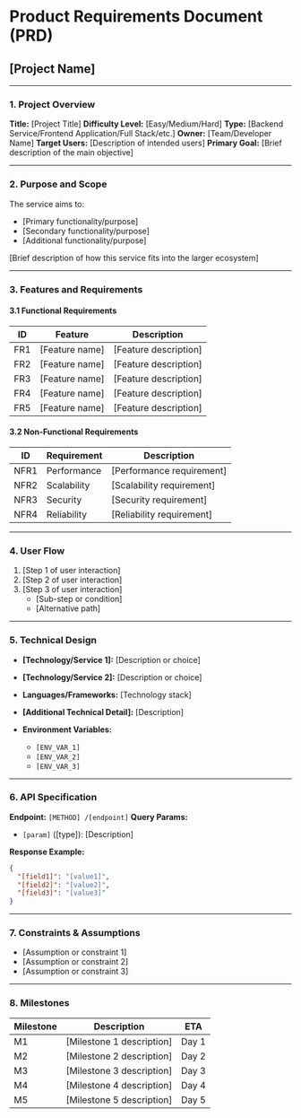 # **Product Requirements Document (PRD)**

## **[Project Name]**

---

### **1. Project Overview**

**Title:** [Project Title]
**Difficulty Level:** [Easy/Medium/Hard]
**Type:** [Backend Service/Frontend Application/Full Stack/etc.]
**Owner:** [Team/Developer Name]
**Target Users:** [Description of intended users]
**Primary Goal:** [Brief description of the main objective]

---

### **2. Purpose and Scope**

The service aims to:

- [Primary functionality/purpose]
- [Secondary functionality/purpose]
- [Additional functionality/purpose]

[Brief description of how this service fits into the larger ecosystem]

---

### **3. Features and Requirements**

#### **3.1 Functional Requirements**

| ID  | Feature        | Description           |
| --- | -------------- | --------------------- |
| FR1 | [Feature name] | [Feature description] |
| FR2 | [Feature name] | [Feature description] |
| FR3 | [Feature name] | [Feature description] |
| FR4 | [Feature name] | [Feature description] |
| FR5 | [Feature name] | [Feature description] |

#### **3.2 Non-Functional Requirements**

| ID   | Requirement | Description               |
| ---- | ----------- | ------------------------- |
| NFR1 | Performance | [Performance requirement] |
| NFR2 | Scalability | [Scalability requirement] |
| NFR3 | Security    | [Security requirement]    |
| NFR4 | Reliability | [Reliability requirement] |

---

### **4. User Flow**

1. [Step 1 of user interaction]
2. [Step 2 of user interaction]
3. [Step 3 of user interaction]
   - [Sub-step or condition]
   - [Alternative path]

---

### **5. Technical Design**

- **[Technology/Service 1]:** [Description or choice]
- **[Technology/Service 2]:** [Description or choice]
- **Languages/Frameworks:** [Technology stack]
- **[Additional Technical Detail]:** [Description]
- **Environment Variables:**

  - `[ENV_VAR_1]`
  - `[ENV_VAR_2]`
  - `[ENV_VAR_3]`

---

### **6. API Specification**

**Endpoint:** `[METHOD] /[endpoint]`
**Query Params:**

- `[param]` ([type]): [Description]

**Response Example:**

```json
{
  "[field1]": "[value1]",
  "[field2]": "[value2]",
  "[field3]": "[value3]"
}
```

---

### **7. Constraints & Assumptions**

- [Assumption or constraint 1]
- [Assumption or constraint 2]
- [Assumption or constraint 3]

---

### **8. Milestones**

| Milestone | Description               | ETA   |
| --------- | ------------------------- | ----- |
| M1        | [Milestone 1 description] | Day 1 |
| M2        | [Milestone 2 description] | Day 2 |
| M3        | [Milestone 3 description] | Day 3 |
| M4        | [Milestone 4 description] | Day 4 |
| M5        | [Milestone 5 description] | Day 5 |
